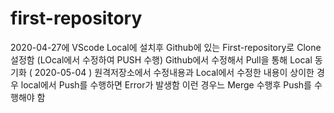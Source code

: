 # first-repository
2020-04-27에 VScode Local에 설치후 Github에 있는 First-repository로 Clone 설정함 (LOcal에서 수정하여 PUSH 수행)
Github에서 수정해서 Pull을 통해 Local 동기화 ( 2020-05-04 )
원격저장소에서 수정내용과 Local에서 수정한 내용이 상이한 경우 local에서 Push를 수행하면 Error가 발생함 
이런 경우느 Merge 수행후 Push를 수행해야 함 
